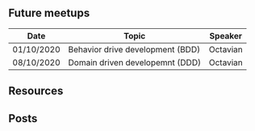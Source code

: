 ## Future meetups

Date | Topic | Speaker
---- | ----- | -------
01/10/2020| Behavior drive development (BDD) | Octavian
08/10/2020 | Domain driven developemnt (DDD) | Octavian

## Resources

## Posts
